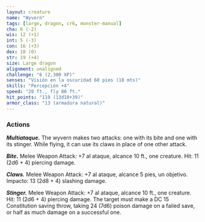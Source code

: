 ```yaml
---
layout: creature
name: "Wyvern"
tags: [large, dragon, cr6, monster-manual]
cha: 6 (-2)
wis: 12 (+1)
int: 5 (-3)
con: 16 (+3)
dex: 10 (0)
str: 19 (+4)
size: Large dragon
alignment: unaligned
challenge: "6 (2,300 XP)"
senses: "Visión en la oscuridad 60 pies (18 mts)"
skills: "Percepción +4"
speed: "20 ft., fly 80 ft."
hit_points: "110 (13d10+39)"
armor_class: "13 (armadura natural)"
---
```


### Actions

***Multiataque.*** The wyvern makes two attacks: one with its bite and one with its stinger. While flying, it can use its claws in place of one other attack.

***Bite.*** Melee Weapon Attack: +7 al ataque, alcance 10 ft., one creature. Hit: 11 (2d6 + 4) piercing damage.

***Claws.*** Melee Weapon Attack: +7 al ataque, alcance 5 pies, un objetivo. Impacto: 13 (2d8 + 4) slashing damage.

***Stinger.*** Melee Weapon Attack: +7 al ataque, alcance 10 ft., one creature. Hit: 11 (2d6 + 4) piercing damage. The target must make a DC 15 Constitution saving throw, taking 24 (7d6) poison damage on a failed save, or half as much damage on a successful one.